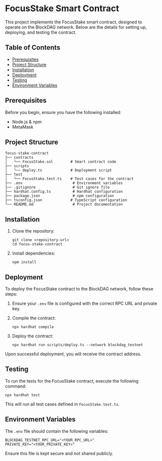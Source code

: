 # FocusStake Smart Contract

This project implements the FocusStake smart contract, designed to operate on the BlockDAG network. Below are the details for setting up, deploying, and testing the contract.

## Table of Contents
- [Prerequisites](#prerequisites)
- [Project Structure](#project-structure)
- [Installation](#installation)
- [Deployment](#deployment)
- [Testing](#testing)
- [Environment Variables](#environment-variables)

## Prerequisites
Before you begin, ensure you have the following installed:
- Node.js & npm
- MetaMask

## Project Structure
```
focus-stake-contract
├── contracts
│   └── FocusStake.sol        # Smart contract code
├── scripts
│   └── deploy.ts             # Deployment script
├── test
│   └── FocusStake.test.ts    # Test cases for the contract
├── .env                       # Environment variables
├── .gitignore                 # Git ignore file
├── hardhat.config.ts          # Hardhat configuration
├── package.json               # npm configuration
├── tsconfig.json             # TypeScript configuration
└── README.md                  # Project documentation
```

## Installation
1. Clone the repository:
   ```
   git clone <repository-url>
   cd focus-stake-contract
   ```

2. Install dependencies:
   ```
   npm install
   ```

## Deployment
To deploy the FocusStake contract to the BlockDAG network, follow these steps:

1. Ensure your `.env` file is configured with the correct RPC URL and private key.
2. Compile the contract:
   ```
   npx hardhat compile
   ```

3. Deploy the contract:
   ```
   npx hardhat run scripts/deploy.ts --network blockdag_testnet
   ```

Upon successful deployment, you will receive the contract address.

## Testing
To run the tests for the FocusStake contract, execute the following command:
```
npx hardhat test
```

This will run all test cases defined in `FocusStake.test.ts`.

## Environment Variables
The `.env` file should contain the following variables:
```
BLOCKDAG_TESTNET_RPC_URL="<YOUR_RPC_URL>"
PRIVATE_KEY="<YOUR_PRIVATE_KEY>"
```
Ensure this file is kept secure and not shared publicly.